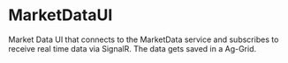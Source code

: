 # MarketDataUI
Market Data UI that connects to the MarketData service and subscribes to receive real time data via SignalR. The data gets saved in a Ag-Grid.
